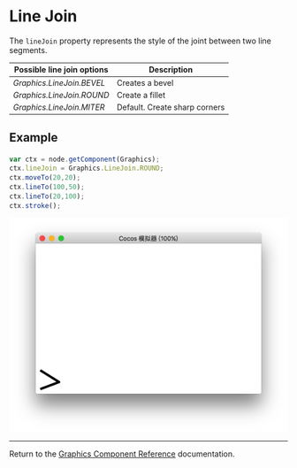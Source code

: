 # Line Join

The `lineJoin` property represents the style of the joint between two line segments.

| Possible line join options | Description |
| -------------- | ----------- |
| *Graphics.LineJoin.BEVEL* | Creates a bevel |
| *Graphics.LineJoin.ROUND* | Create a fillet |
| *Graphics.LineJoin.MITER* | Default. Create sharp corners |

## Example

```javascript
var ctx = node.getComponent(Graphics);
ctx.lineJoin = Graphics.LineJoin.ROUND;
ctx.moveTo(20,20);
ctx.lineTo(100,50);
ctx.lineTo(20,100);
ctx.stroke();
```

<a href="lineJoin.png"><img src="lineJoin.png"></a>

<hr>

Return to the [Graphics Component Reference](../graphics.md) documentation.
